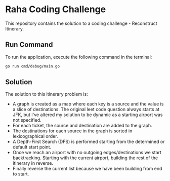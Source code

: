 # Raha Coding Challenge

This repository contains the solution to a coding challenge - Reconstruct Itinerary.

## Run Command

To run the application, execute the following command in the terminal:

```bash
go run cmd/debug/main.go
```

## Solution

The solution to this itinerary problem is:

- A graph is created as a map where each key is a source and the value is a slice of destinations. The original leet code question always starts at JFK, but I've altered my solution to be dynamic as a starting airport was not specified.
- For each ticket, the source and destination are added to the graph.
- The destinations for each source in the graph is sorted in lexicographical order.
- A Depth-First Search (DFS) is performed starting from the determined or default start point.
- Once we reach an airport with no outgoing edges/destinations we start backtracking. Starting with the current airport, building the rest of the itinerary in reverse.
- Finally reverse the current list because we have been building from end to start.
